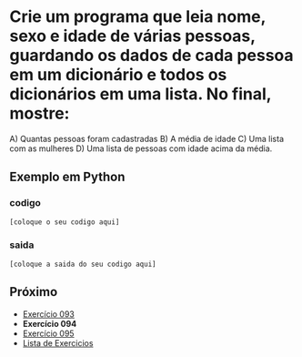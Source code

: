 # Crie um programa que leia nome, sexo e idade de várias pessoas, guardando os dados de cada pessoa em um dicionário e todos os dicionários em uma lista. No final, mostre: 
A) Quantas pessoas foram cadastradas
B) A média de idade
C) Uma lista com as mulheres
D) Uma lista de pessoas com idade acima da média.

## Exemplo em Python

### codigo

``` python
[coloque o seu codigo aqui]
```

### saida

```
[coloque a saida do seu codigo aqui]
```

## Próximo

- [Exercício 093](../../093python)
- **Exercício 094**
- [Exercício 095](../../095python)
- [Lista de Exercicios](../../)

